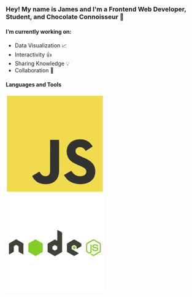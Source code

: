 ### Hey! My name is James and I'm a Frontend Web Developer, Student, and Chocolate Connoisseur 🍫

#### I’m currently working on:
* Data Visualization :chart_with_upwards_trend:
* Interactivity 👍
* Sharing Knowledge 💡
* Collaboration 🔄

#### Languages and Tools
![JavaScript](/assets/javascript/javascript-original.svg)
![NodeJS](/assets/nodejs/nodejs-original-wordmark.svg)


<!--
**jimmymk23/jimmymk23** is a ✨ _special_ ✨ repository because its `README.md` (this file) appears on your GitHub profile.

Here are some ideas to get you started:

- 🔭 I’m currently working on ...
- 🌱 I’m currently learning ...
- 👯 I’m looking to collaborate on ...
- 🤔 I’m looking for help with ...
- 💬 Ask me about ...
- 📫 How to reach me: ...
- 😄 Pronouns: ...
- ⚡ Fun fact: ...
-->
